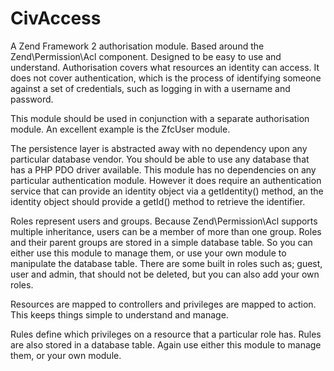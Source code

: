 # CivAccess

A Zend Framework 2 authorisation module. Based around the Zend\Permission\Acl component. Designed to be easy to use and
understand. Authorisation covers what resources an identity can access. It does not cover authentication, which is the process
of identifying someone against a set of credentials, such as logging in with a username and password.

This module should be used in conjunction with a separate authorisation module. An excellent example is the ZfcUser module. 

The persistence layer is abstracted away with no dependency upon any particular database vendor. You should be able to use any
database that has a PHP PDO driver available. This module has no dependencies on any particular authentication module. However
it does require an authentication service that can provide an identity object via a getIdentity() method, an the identity object
should provide a getId() method to retrieve the identifier.

Roles represent users and groups. Because Zend\Permission\Acl supports multiple inheritance, users can be a member of more than
one group. Roles and their parent groups are stored in a simple database table. So you can either use this module to manage them,
or use your own module to manipulate the database table. There are some built in roles such as; guest, user and admin, that should
not be deleted, but you can also add your own roles.

Resources are mapped to controllers and privileges are mapped to action. This keeps things simple to understand and manage.

Rules define which privileges on a resource that a particular role has. Rules are also stored in a database table. Again use
either this module to manage them, or your own module.


